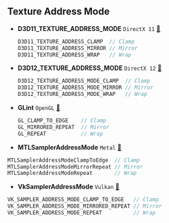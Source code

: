 ## Texture Address Mode

- **D3D11_TEXTURE_ADDRESS_MODE** `DirectX 11` [:blue_book:]()
  ```cpp
  D3D11_TEXTURE_ADDRESS_CLAMP  // Clamp
  D3D11_TEXTURE_ADDRESS_MIRROR // Mirror
  D3D11_TEXTURE_ADDRESS_WRAP   // Wrap
  ```

- **D3D12_TEXTURE_ADDRESS_MODE** `DirectX 12` [:blue_book:]()
  ```cpp
  D3D12_TEXTURE_ADDRESS_MODE_CLAMP  // Clamp
  D3D12_TEXTURE_ADDRESS_MODE_MIRROR // Mirror
  D3D12_TEXTURE_ADDRESS_MODE_WRAP   // Wrap
  ```

- **GLint** `OpenGL` [:bookmark:]()
  ```cpp
  GL_CLAMP_TO_EDGE    // Clamp
  GL_MIRRORED_REPEAT  // Mirror
  GL_REPEAT           // Wrap
  ```

- **MTLSamplerAddressMode** `Metal` [:rocket:]()
```cpp
MTLSamplerAddressModeClampToEdge  // Clamp
MTLSamplerAddressModeMirrorRepeat // Mirror
MTLSamplerAddressModeRepeat       // Wrap
```

- **VkSamplerAddressMode** `Vulkan` [:volcano:]()
```cpp
VK_SAMPLER_ADDRESS_MODE_CLAMP_TO_EDGE   // Clamp
VK_SAMPLER_ADDRESS_MODE_MIRRORED_REPEAT // Mirror
VK_SAMPLER_ADDRESS_MODE_REPEAT          // Wrap
```
